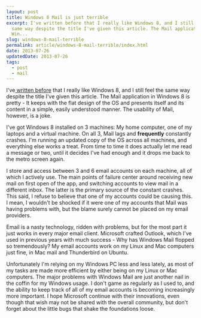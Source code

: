 ```yaml
---
layout: post
title: Windows 8 Mail is just terrible
excerpt: I've written before that I really like Windows 8, and I still feel the
  same way despite the title I've given this article. The Mail application in
  Win...
slug: windows-8-mail-terrible
permalink: article/windows-8-mail-terrible/index.html
date: 2013-07-26
updatedDate: 2013-07-26
tags:
  - post
  - mail
---
```


I've[ written before](http://perrymitchell.net/article/windows_8_misunderstood_operating_system) that I really like Windows 8, and I still feel the same way despite the title I've given this article. The Mail application in Windows 8 is pretty - It keeps with the flat design of the OS and presents itself and its content in a simple, easily understood manner. The usability of Mail, however, is a joke.

I've got Windows 8 installed on 3 machines: My home computer, one of my laptops and a virtual machine. On all 3, Mail lags and **frequently** constantly crashes. I'm running an updated copy of the OS across all machines, and everything else works a treat. From time to time it does actually let me read a message or two, until it decides I've had enough and it drops me back to the metro screen again.

I store and access between 3 and 6 email accounts on each machine, all of which I actively use. The main points of failure center around receiving new mail on first open of the app, and switching accounts to view mail in a different inbox. The latter is the primary source of the constant crashes. This said, I refuse to believe that one of my accounts could be causing this. I mean, I wouldn't be shocked if it were one of my accounts that Mail was having problems with, but the blame surely cannot be placed on my email providers.

Email is a nasty technology, ridden with problems, but for the most part it just works in every major email client. Microsoft crafted Outlook, which I've used in previous years with much success - Why has Windows Mail flopped so tremendously? My email accounts work on my Linux and Mac computers just fine, in Mac mail and Thunderbird on Ubuntu.

Unfortunately I'm relying on my Windows PC less and less lately, as most of my tasks are made more efficient by either being on my Linux or Mac computers. The major problems with Windows Mail are just another nail in the coffin for my Windows usage. I don't game as regularly as I used to, and the ability to keep track of all of my email accounts is becoming increasingly more important. I hope Microsoft continue with their innovations, even though that wish may not be shared with the overall community, but don't forget about the little bugs that shake the foundations loose.